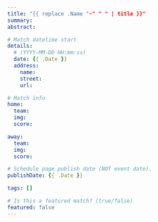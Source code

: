 ```yaml
---
title: "{{ replace .Name "-" " " | title }}"
summary:
abstract:

# Match datetime start
details:
  # (YYYY-MM-DD HH:mm:ss)
  date: {{ .Date }}
  address:
    name:
    street:
    url:

# Match info
home:
  team:
  img:
  score:

away:
  team:
  img:
  score:

# Schedule page publish date (NOT event date).
publishDate: {{ .Date }}

tags: []

# Is this a featured match? (true/false)
featured: false
---
```


